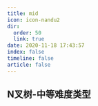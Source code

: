 ```yaml
---
title: mid
icon: icon-nandu2
dir:
  order: 50
  link: true
date: 2020-11-18 17:43:57
index: false
timeline: false
article: false
---
```





## N叉树-中等难度类型



